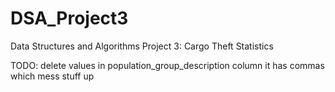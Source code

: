 # DSA_Project3
Data Structures and Algorithms Project 3: Cargo Theft Statistics

TODO: delete values in population_group_description column
it has commas which mess stuff up
